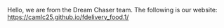 Hello, we are from the Dream Chaser team.
The following is our website: https://camlc25.github.io/fdelivery_food.1/

